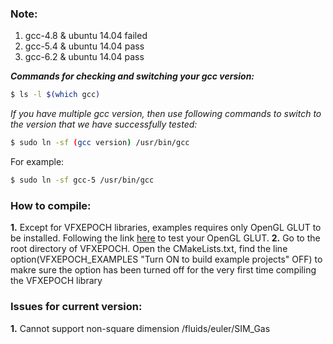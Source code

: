 ### **Note:**
1. gcc-4.8 & ubuntu 14.04 failed
2. gcc-5.4 & ubuntu 14.04 pass
3. gcc-6.2 & ubuntu 14.04 pass

***Commands for checking and switching your gcc version:***
```sh
$ ls -l $(which gcc)
```

*If you have multiple gcc version, then use following commands to switch to
the version that we have successfully tested:*

```sh
$ sudo ln -sf (gcc version) /usr/bin/gcc
```
For example:
```sh
$ sudo ln -sf gcc-5 /usr/bin/gcc
```

### **How to compile:**
**1.** Except for VFXEPOCH libraries, examples requires only OpenGL GLUT to be installed. Following the link [here](http://kiwwito.com/installing-opengl-glut-libraries-in-ubuntu/) to test your OpenGL GLUT.
**2.** Go to the root directory of VFXEPOCH. Open the CMakeLists.txt, find the line option(VFXEPOCH_EXAMPLES "Turn ON to build example projects" OFF) to makre sure the option has been turned off for the very first time compiling the VFXEPOCH library

### **Issues for current version:**
**1.** Cannot support non-square dimension /fluids/euler/SIM_Gas
